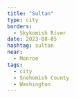 ```yaml
---
title: "Sultan"
type: city
borders:
  - Skykomish River
date: 2023-08-05
hashtag: sultan
near:
  - Monroe
tags:
  - city
  - Snohomish County
  - Washington
---
```

